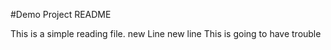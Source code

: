 #Demo Project README

This is a simple reading file.
new Line
new line
This is going to have trouble